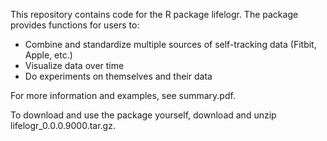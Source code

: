 This repository contains code for the R package lifelogr. The package provides functions for users to:
  - Combine and standardize multiple sources of self-tracking data (Fitbit, Apple, etc.)
  - Visualize data over time
  - Do experiments on themselves and their data

For more information and examples, see summary.pdf.

To download and use the package yourself, download and unzip lifelogr_0.0.0.9000.tar.gz.
